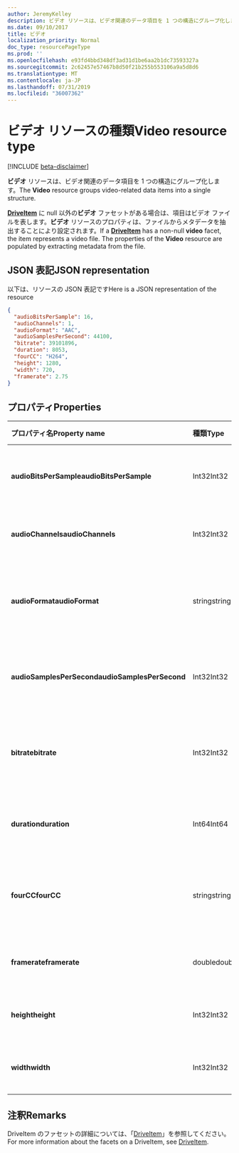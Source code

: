 ```yaml
---
author: JeremyKelley
description: ビデオ リソースは、ビデオ関連のデータ項目を 1 つの構造にグループ化します。
ms.date: 09/10/2017
title: ビデオ
localization_priority: Normal
doc_type: resourcePageType
ms.prod: ''
ms.openlocfilehash: e93fd4bbd348df3ad31d1be6aa2b1dc73593327a
ms.sourcegitcommit: 2c62457e57467b8d50f21b255b553106a9a5d8d6
ms.translationtype: MT
ms.contentlocale: ja-JP
ms.lasthandoff: 07/31/2019
ms.locfileid: "36007362"
---
```

# <a name="video-resource-type"></a><span data-ttu-id="62069-103">ビデオ リソースの種類</span><span class="sxs-lookup"><span data-stu-id="62069-103">Video resource type</span></span>

[!INCLUDE [beta-disclaimer](../../includes/beta-disclaimer.md)]

<span data-ttu-id="62069-104">**ビデオ** リソースは、ビデオ関連のデータ項目を 1 つの構造にグループ化します。</span><span class="sxs-lookup"><span data-stu-id="62069-104">The **Video** resource groups video-related data items into a single structure.</span></span>

<span data-ttu-id="62069-p101">[**DriveItem**](driveitem.md) に null 以外の**ビデオ** ファセットがある場合は、項目はビデオ ファイルを表します。**ビデオ** リソースのプロパティは、ファイルからメタデータを抽出することにより設定されます。</span><span class="sxs-lookup"><span data-stu-id="62069-p101">If a [**DriveItem**](driveitem.md) has a non-null **video** facet, the item represents a video file. The properties of the **Video** resource are populated by extracting metadata from the file.</span></span>

## <a name="json-representation"></a><span data-ttu-id="62069-107">JSON 表記</span><span class="sxs-lookup"><span data-stu-id="62069-107">JSON representation</span></span>

<span data-ttu-id="62069-108">以下は、リソースの JSON 表記です</span><span class="sxs-lookup"><span data-stu-id="62069-108">Here is a JSON representation of the resource</span></span>

<!-- {
  "blockType": "resource",
  "optionalProperties": [  ],
  "@odata.type": "microsoft.graph.video"
}-->

```json
{
  "audioBitsPerSample": 16,
  "audioChannels": 1,
  "audioFormat": "AAC",
  "audioSamplesPerSecond": 44100,
  "bitrate": 39101896,
  "duration": 8053,
  "fourCC": "H264",
  "height": 1280,
  "width": 720,
  "framerate": 2.75
}
```

## <a name="properties"></a><span data-ttu-id="62069-109">プロパティ</span><span class="sxs-lookup"><span data-stu-id="62069-109">Properties</span></span>

| <span data-ttu-id="62069-110">プロパティ名</span><span class="sxs-lookup"><span data-stu-id="62069-110">Property name</span></span>             | <span data-ttu-id="62069-111">種類</span><span class="sxs-lookup"><span data-stu-id="62069-111">Type</span></span>   | <span data-ttu-id="62069-112">説明</span><span class="sxs-lookup"><span data-stu-id="62069-112">Description</span></span>
|:--------------------------|:-------|:----------------------------------------
| <span data-ttu-id="62069-113">**audioBitsPerSample**</span><span class="sxs-lookup"><span data-stu-id="62069-113">**audioBitsPerSample**</span></span>    | <span data-ttu-id="62069-114">Int32</span><span class="sxs-lookup"><span data-stu-id="62069-114">Int32</span></span>  | <span data-ttu-id="62069-115">サンプルあたりのオーディオ ビット数。</span><span class="sxs-lookup"><span data-stu-id="62069-115">Number of audio bits per sample.</span></span>
| <span data-ttu-id="62069-116">**audioChannels**</span><span class="sxs-lookup"><span data-stu-id="62069-116">**audioChannels**</span></span>         | <span data-ttu-id="62069-117">Int32</span><span class="sxs-lookup"><span data-stu-id="62069-117">Int32</span></span>  | <span data-ttu-id="62069-118">オーディオ チャンネル数。</span><span class="sxs-lookup"><span data-stu-id="62069-118">Number of audio channels.</span></span>
| <span data-ttu-id="62069-119">**audioFormat**</span><span class="sxs-lookup"><span data-stu-id="62069-119">**audioFormat**</span></span>           | <span data-ttu-id="62069-120">string</span><span class="sxs-lookup"><span data-stu-id="62069-120">string</span></span> | <span data-ttu-id="62069-121">オーディオ形式の名前 (AAC、MP3 など)。</span><span class="sxs-lookup"><span data-stu-id="62069-121">Name of the audio format (AAC, MP3, etc.).</span></span>
| <span data-ttu-id="62069-122">**audioSamplesPerSecond**</span><span class="sxs-lookup"><span data-stu-id="62069-122">**audioSamplesPerSecond**</span></span> | <span data-ttu-id="62069-123">Int32</span><span class="sxs-lookup"><span data-stu-id="62069-123">Int32</span></span>  | <span data-ttu-id="62069-124">1 秒あたりのオーディオ サンプル数。</span><span class="sxs-lookup"><span data-stu-id="62069-124">Number of audio samples per second.</span></span>
| <span data-ttu-id="62069-125">**bitrate**</span><span class="sxs-lookup"><span data-stu-id="62069-125">**bitrate**</span></span>               | <span data-ttu-id="62069-126">Int32</span><span class="sxs-lookup"><span data-stu-id="62069-126">Int32</span></span>  | <span data-ttu-id="62069-127">1 秒あたりのビデオのビット レート (ビット単位)。</span><span class="sxs-lookup"><span data-stu-id="62069-127">Bit rate of the video in bits per second.</span></span>
| <span data-ttu-id="62069-128">**duration**</span><span class="sxs-lookup"><span data-stu-id="62069-128">**duration**</span></span>              | <span data-ttu-id="62069-129">Int64</span><span class="sxs-lookup"><span data-stu-id="62069-129">Int64</span></span>  | <span data-ttu-id="62069-130">ファイルの継続時間 (ミリ秒単位)。</span><span class="sxs-lookup"><span data-stu-id="62069-130">Duration of the file in milliseconds.</span></span>
| <span data-ttu-id="62069-131">**fourCC**</span><span class="sxs-lookup"><span data-stu-id="62069-131">**fourCC**</span></span>                | <span data-ttu-id="62069-132">string</span><span class="sxs-lookup"><span data-stu-id="62069-132">string</span></span> | <span data-ttu-id="62069-133">ビデオ形式の「4 文字コード」名。</span><span class="sxs-lookup"><span data-stu-id="62069-133">"Four character code" name of the video format.</span></span>
| <span data-ttu-id="62069-134">**framerate**</span><span class="sxs-lookup"><span data-stu-id="62069-134">**framerate**</span></span>             | <span data-ttu-id="62069-135">double</span><span class="sxs-lookup"><span data-stu-id="62069-135">double</span></span> | <span data-ttu-id="62069-136">ビデオのフレーム レート。</span><span class="sxs-lookup"><span data-stu-id="62069-136">Frame rate of the video.</span></span>
| <span data-ttu-id="62069-137">**height**</span><span class="sxs-lookup"><span data-stu-id="62069-137">**height**</span></span>                | <span data-ttu-id="62069-138">Int32</span><span class="sxs-lookup"><span data-stu-id="62069-138">Int32</span></span>  | <span data-ttu-id="62069-139">ビデオの高さ (ピクセル単位)。</span><span class="sxs-lookup"><span data-stu-id="62069-139">Height of the video, in pixels.</span></span>
| <span data-ttu-id="62069-140">**width**</span><span class="sxs-lookup"><span data-stu-id="62069-140">**width**</span></span>                 | <span data-ttu-id="62069-141">Int32</span><span class="sxs-lookup"><span data-stu-id="62069-141">Int32</span></span>  | <span data-ttu-id="62069-142">ビデオの幅 (ピクセル単位)。</span><span class="sxs-lookup"><span data-stu-id="62069-142">Width of the video, in pixels.</span></span>

[item-resource]: ../resources/driveitem.md

## <a name="remarks"></a><span data-ttu-id="62069-143">注釈</span><span class="sxs-lookup"><span data-stu-id="62069-143">Remarks</span></span>

<span data-ttu-id="62069-144">DriveItem のファセットの詳細については、「[DriveItem](driveitem.md)」を参照してください。</span><span class="sxs-lookup"><span data-stu-id="62069-144">For more information about the facets on a DriveItem, see [DriveItem](driveitem.md).</span></span>





<!-- uuid: 8fcb5dbc-d5aa-4681-8e31-b001d5168d79
2015-10-25 14:57:30 UTC -->
<!--
{
  "type": "#page.annotation",
  "description": "The video facet provides information about the properties of a video file.",
  "keywords": "bitrate,duration,size,video",
  "section": "documentation",
  "tocPath": "",
  "suppressions": []
}
-->
